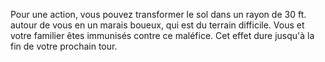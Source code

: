 Pour une action, vous pouvez transformer le sol dans un rayon de 30 ft. autour de vous en un marais boueux, qui est du terrain difficile. Vous et votre familier êtes immunisés contre ce maléfice. Cet effet dure jusqu'à la fin de votre prochain tour.
